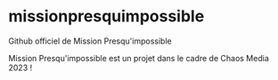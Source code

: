 # missionpresquimpossible
Github officiel de Mission Presqu'impossible

Mission Presqu'impossible est un projet dans le cadre de Chaos Media 2023 ! 
